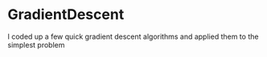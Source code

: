 # GradientDescent
I coded up a few quick gradient descent algorithms and applied them to the simplest problem
